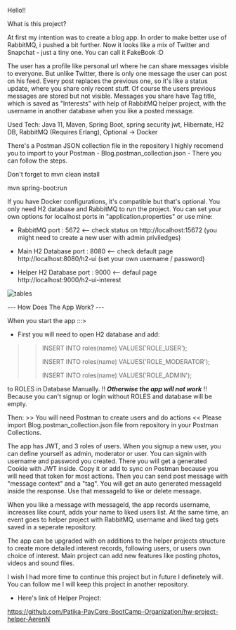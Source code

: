 Hello!!

What is this project? 

At first my intention was to create a blog app. In order to make better use of RabbitMQ, i pushed a bit further. Now it looks like a mix of Twitter and Snapchat - just a tiny one. You can call it FakeBook :D

The user has a profile like personal url where he can share messages visible to everyone.
But unlike Twitter, there is only one message the user can post on his feed. Every post replaces the previous one, so it's like a status update, where you share only recent stuff. Of course the users previous messages are stored but not visible. Messages you share have Tag title, which is saved as "Interests" with help of RabbitMQ helper project, with the username in another database when you like a posted message.



Used Tech:  Java 11, Maven, Spring Boot, spring security jwt, Hibernate, H2 DB, RabbitMQ (Requires Erlang), Optional -> Docker


There's a Postman JSON collection file in the repository I highly recomend you to import to your Postman - Blog.postman_collection.json - There you can follow the steps.

Don't forget to mvn clean install

mvn spring-boot:run

If you have Docker configurations, it's compatible but that's optional. You only need H2 database and RabbitMQ to run the project. You can set your own options for localhost ports in "application.properties" or use mine:

- RabbitMQ port : 5672   <-- check status on http://localhost:15672 (you might need to create a new user with admin priviledges)

- Main H2 Database port : 8080   <-- check default page http://localhost:8080/h2-ui  (set your own username / password)

- Helper H2 Database port : 9000   <-- defaul page http://localhost:9000/h2-ui-interest  


![tables](https://user-images.githubusercontent.com/81401869/154841250-ab2e001b-5fc2-431b-b3a8-71ce4d9f73ae.jpg)



--- How Does The App Work? ---

When you start the app :::>

 - First you will need to open H2 database and add:


>>INSERT INTO roles(name) VALUES('ROLE_USER');
>>
>>INSERT INTO roles(name) VALUES('ROLE_MODERATOR');
>>
>>INSERT INTO roles(name) VALUES('ROLE_ADMIN');


to ROLES in Database Manually. !! ***Otherwise the app will not work*** !! Because you can't signup or login without ROLES and database will be empty.

Then: >> You will need Postman to create users and do actions << Please import Blog.postman_collection.json file from repository in your Postman Collections. 

The app has JWT, and 3 roles of users. When you signup a new user, you can define yourself as admin, moderator or user.  You can signin with username and password you created. There you will get a generated Cookie with JWT inside. Copy it or add to sync on Postman because you will need that token for most actions. Then you can send post message with "message context" and a "tag". You will get an auto generated messageId inside the response. Use that messageId to like or delete message.

When you like a message with messageId, the app records username, increases like count, adds your name to liked users list. At the same time, an event goes to helper project with RabbitMQ, username and liked tag gets saved in a seperate repository.

The app can be upgraded with on additions to the helper projects structure to create more detailed interest records, following users, or users own choice of interest. Main project can add new features like posting photos, videos and sound files.

I wish I had more time to continue this project but in future I definetely will. You can follow me I will keep this project in another repository.

 - Here's link of Helper Project:

https://github.com/Patika-PayCore-BootCamp-Organization/hw-project-helper-AerenN

